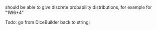 should be able to give discrete probability distributions, for example for "1W6+4"

Todo: go from DiceBuilder back to string;
